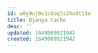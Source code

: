 ```yaml
---
id: w0y9uj0v1cdoqls2hodt13e
title: Django Cache
desc: ''
updated: 1649809921942
created: 1649809921942
---
```



